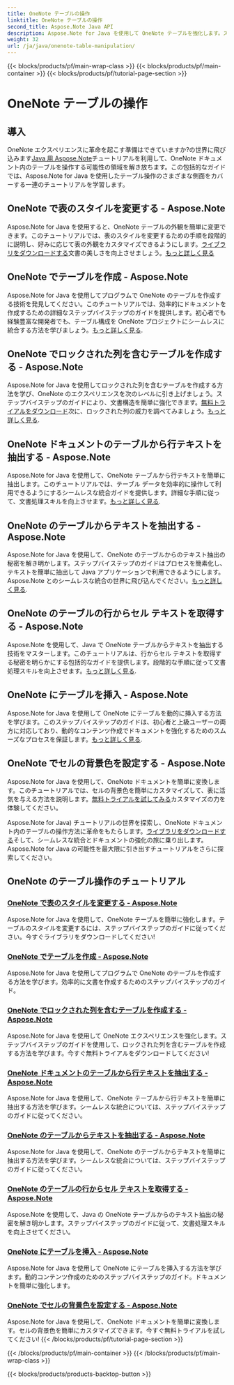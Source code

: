 ```yaml
---
title: OneNote テーブルの操作
linktitle: OneNote テーブルの操作
second_title: Aspose.Note Java API
description: Aspose.Note for Java を使用して OneNote テーブルを強化します。スタイルの変更、表の作成、テキストの抽出をシームレスに実行します。ライブラリをダウンロードするとスムーズな文書作成が可能になります。
weight: 32
url: /ja/java/onenote-table-manipulation/
---
```


{{< blocks/products/pf/main-wrap-class >}}
{{< blocks/products/pf/main-container >}}
{{< blocks/products/pf/tutorial-page-section >}}

# OneNote テーブルの操作



## 導入

 OneNote エクスペリエンスに革命を起こす準備はできていますか?の世界に飛び込みます[Java 用 Aspose.Note](https://www.aspose.com/products/note/java)チュートリアルを利用して、OneNote ドキュメント内のテーブルを操作する可能性の領域を解き放ちます。この包括的なガイドでは、Aspose.Note for Java を使用したテーブル操作のさまざまな側面をカバーする一連のチュートリアルを学習します。

## OneNote で表のスタイルを変更する - Aspose.Note
 Aspose.Note for Java を使用すると、OneNote テーブルの外観を簡単に変更できます。このチュートリアルでは、表のスタイルを変更するための手順を段階的に説明し、好みに応じて表の外観をカスタマイズできるようにします。[ライブラリをダウンロードする](https://releases.aspose.com/downloads/note/java)文書の美しさを向上させましょう。[もっと詳しく見る](./change-table-style/)

## OneNote でテーブルを作成 - Aspose.Note
Aspose.Note for Java を使用してプログラムで OneNote のテーブルを作成する技術を発見してください。このチュートリアルでは、効率的にドキュメントを作成するための詳細なステップバイステップのガイドを提供します。初心者でも経験豊富な開発者でも、テーブル構成を OneNote プロジェクトにシームレスに統合する方法を学びましょう。[もっと詳しく見る](./compose-table/).

## OneNote でロックされた列を含むテーブルを作成する - Aspose.Note
 Aspose.Note for Java を使用してロックされた列を含むテーブルを作成する方法を学び、OneNote のエクスペリエンスを次のレベルに引き上げましょう。ステップバイステップのガイドにより、文書構造を簡単に強化できます。[無料トライアルをダウンロード](https://www.aspose.com/downloads/note/java)次に、ロックされた列の威力を調べてみましょう。[もっと詳しく見る](./create-table-with-locked-columns/).

## OneNote ドキュメントのテーブルから行テキストを抽出する - Aspose.Note
Aspose.Note for Java を使用して、OneNote テーブルから行テキストを簡単に抽出します。このチュートリアルでは、テーブル データを効率的に操作して利用できるようにするシームレスな統合ガイドを提供します。詳細な手順に従って、文書処理スキルを向上させます。[もっと詳しく見る](./extract-row-text-from-table/).

## OneNote のテーブルからテキストを抽出する - Aspose.Note
 Aspose.Note for Java を使用して、OneNote のテーブルからのテキスト抽出の秘密を解き明かします。ステップバイステップのガイドはプロセスを簡素化し、テキストを簡単に抽出して Java アプリケーションで利用できるようにします。 Aspose.Note とのシームレスな統合の世界に飛び込んでください。[もっと詳しく見る](./extract-text-from-table/).

## OneNote のテーブルの行からセル テキストを取得する - Aspose.Note
 Aspose.Note を使用して、Java で OneNote テーブルからテキストを抽出する技術をマスターします。このチュートリアルは、行からセル テキストを取得する秘密を明らかにする包括的なガイドを提供します。段階的な手順に従って文書処理スキルを向上させます。[もっと詳しく見る](./get-cell-text-from-row/).

## OneNote にテーブルを挿入 - Aspose.Note
Aspose.Note for Java を使用して OneNote にテーブルを動的に挿入する方法を学びます。このステップバイステップのガイドは、初心者と上級ユーザーの両方に対応しており、動的なコンテンツ作成でドキュメントを強化するためのスムーズなプロセスを保証します。[もっと詳しく見る](./insert-table/).

## OneNote でセルの背景色を設定する - Aspose.Note
 Aspose.Note for Java を使用して、OneNote ドキュメントを簡単に変換します。このチュートリアルでは、セルの背景色を簡単にカスタマイズして、表に活気を与える方法を説明します。[無料トライアルを試してみる](https://www.aspose.com/downloads/note/java)カスタマイズの力を体験してください。

 Aspose.Note for Java) チュートリアルの世界を探索し、OneNote ドキュメント内のテーブルの操作方法に革命をもたらします。[ライブラリをダウンロードする](https://releases.aspose.com/downloads/note/java)そして、シームレスな統合とドキュメントの強化の旅に乗り出します。 Aspose.Note for Java の可能性を最大限に引き出すチュートリアルをさらに探索してください。
## OneNote のテーブル操作のチュートリアル
### [OneNote で表のスタイルを変更する - Aspose.Note](./change-table-style/)
Aspose.Note for Java を使用して、OneNote テーブルを簡単に強化します。テーブルのスタイルを変更するには、ステップバイステップのガイドに従ってください。今すぐライブラリをダウンロードしてください!
### [OneNote でテーブルを作成 - Aspose.Note](./compose-table/)
Aspose.Note for Java を使用してプログラムで OneNote のテーブルを作成する方法を学びます。効率的に文書を作成するためのステップバイステップのガイド。
### [OneNote でロックされた列を含むテーブルを作成する - Aspose.Note](./create-table-with-locked-columns/)
Aspose.Note for Java を使用して OneNote エクスペリエンスを強化します。ステップバイステップのガイドを使用して、ロックされた列を含むテーブルを作成する方法を学びます。今すぐ無料トライアルをダウンロードしてください!
### [OneNote ドキュメントのテーブルから行テキストを抽出する - Aspose.Note](./extract-row-text-from-table/)
Aspose.Note for Java を使用して、OneNote テーブルから行テキストを簡単に抽出する方法を学びます。シームレスな統合については、ステップバイステップのガイドに従ってください。
### [OneNote のテーブルからテキストを抽出する - Aspose.Note](./extract-text-from-table/)
Aspose.Note for Java を使用して、OneNote のテーブルからテキストを簡単に抽出する方法を学びます。シームレスな統合については、ステップバイステップのガイドに従ってください。
### [OneNote のテーブルの行からセル テキストを取得する - Aspose.Note](./get-cell-text-from-row/)
Aspose.Note を使用して、Java の OneNote テーブルからのテキスト抽出の秘密を解き明かします。ステップバイステップのガイドに従って、文書処理スキルを向上させてください。
### [OneNote にテーブルを挿入 - Aspose.Note](./insert-table/)
Aspose.Note for Java を使用して OneNote にテーブルを挿入する方法を学びます。動的コンテンツ作成のためのステップバイステップのガイド。ドキュメントを簡単に強化します。
### [OneNote でセルの背景色を設定する - Aspose.Note](./setting-cell-background-color/)
Aspose.Note for Java を使用して、OneNote ドキュメントを簡単に変換します。セルの背景色を簡単にカスタマイズできます。今すぐ無料トライアルを試してください!
{{< /blocks/products/pf/tutorial-page-section >}}

{{< /blocks/products/pf/main-container >}}
{{< /blocks/products/pf/main-wrap-class >}}

{{< blocks/products/products-backtop-button >}}
